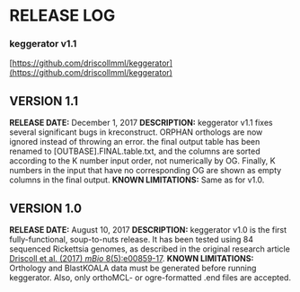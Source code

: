 # RELEASE LOG
### keggerator v1.1
[https://github.com/driscollmml/keggerator](https://github.com/driscollmml/keggerator)

## VERSION 1.1
**RELEASE DATE:** December 1, 2017
**DESCRIPTION:** keggerator v1.1 fixes several significant bugs in kreconstruct. ORPHAN orthologs are now ignored instead of throwing an error. the final output table has been renamed to [OUTBASE].FINAL.table.txt, and the columns are sorted according to the K number input order, not numerically by OG. Finally, K numbers in the input that have no corresponding OG are shown as empty columns in the final output.
**KNOWN LIMITATIONS:** Same as for v1.0.


## VERSION 1.0
**RELEASE DATE:** August 10, 2017
**DESCRIPTION:** keggerator v1.0 is the first fully-functional, soup-to-nuts release. It has been tested using 84 sequenced Rickettsia genomes, as described in the original research article [Driscoll et al. (2017) *mBio* 8(5):e00859-17](http://mbio.asm.org/content/8/5/e00859-17.full).
**KNOWN LIMITATIONS:** Orthology and BlastKOALA data must be generated before running keggerator. Also, only orthoMCL- or ogre-formatted .end files are accepted.

